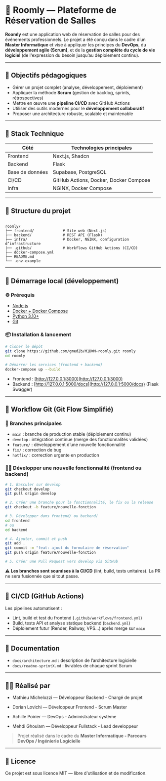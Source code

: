 # 🏢 Roomly — Plateforme de Réservation de Salles

**Roomly** est une application web de réservation de salles pour des événements professionnels. Le projet a été conçu dans le cadre d’un **Master Informatique** et vise à appliquer les principes du **DevOps**, du **développement agile (Scrum)**, et de la **gestion complète du cycle de vie logiciel** (de l'expression du besoin jusqu’au déploiement continu).

---

## 🎯 Objectifs pédagogiques

- Gérer un projet complet (analyse, développement, déploiement)
- Appliquer la méthode **Scrum** (gestion de backlog, sprints, rétrospectives)
- Mettre en œuvre une **pipeline CI/CD** avec GitHub Actions
- Utiliser des outils modernes pour le **développement collaboratif**
- Proposer une architecture robuste, scalable et maintenable

---

## 🧱 Stack Technique

| Côté            | Technologies principales               |
| --------------- | -------------------------------------- |
| Frontend        | Next.js, Shadcn                        |
| Backend         | Flask                                  |
| Base de données | Supabase, PostgreSQL                   |
| CI/CD           | GitHub Actions, Docker, Docker Compose |
| Infra           | NGINX, Docker Compose                  |

---

## 📁 Structure du projet

```

roomly/
├── frontend/             # Site web (Next.js)
├── backend/              # REST API (Flask)
├── infra/                # Docker, NGINX, configuration d’infrastructure
├── .github/              # Workflows GitHub Actions (CI/CD)
├── docker-compose.yml
├── README.md
└── .env.example

```

---

## 🚀 Démarrage local (développement)

### ⚙️ Prérequis

- [Node.js](https://nodejs.org/)
- [Docker + Docker Compose](https://www.docker.com/)
- [Python 3.10+](https://www.python.org/)
- [Git](https://git-scm.com/)

### 📦 Installation & lancement

```bash
# Cloner le dépôt
git clone https://github.com/gmed2b/M1DWM-roomly.git roomly
cd roomly

# Démarrer les services (frontend + backend)
docker-compose up --build
```

- Frontend : [http://127.0.0.1:3000](http://127.0.0.1:3000)
- Backend : [http://127.0.0.1:5000/docs](http://127.0.0.1:5000/docs) (Flask Swagger)

---

## 🔄 Workflow Git (Git Flow Simplifié)

### 🌿 Branches principales

- `main` : branche de production stable (déploiement continu)
- `develop` : intégration continue (merge des fonctionnalités validées)
- `feature/` : développement d’une nouvelle fonctionnalité
- `fix/` : correction de bug
- `hotfix/` : correction urgente en production

### 🧑‍💻 Développer une nouvelle fonctionnalité (frontend ou backend)

```bash
# 1. Basculer sur develop
git checkout develop
git pull origin develop

# 2. Créer une branche pour la fonctionnalité, le fix ou la release
git checkout -b feature/nouvelle-fonction

# 3. Développer dans frontend/ ou backend/
cd frontend
# ou
cd backend

# 4. Ajouter, commit et push
git add .
git commit -m "feat: ajout du formulaire de réservation"
git push origin feature/nouvelle-fonction

# 5. Créer une Pull Request vers develop via GitHub
```

⚠️ **Les branches sont soumises à la CI/CD** (lint, build, tests unitaires). La PR ne sera fusionnée que si tout passe.

---

## 🔁 CI/CD (GitHub Actions)

Les pipelines automatisent :

- Lint, build et test du frontend (`.github/workflows/frontend.yml`)
- Build, tests API et analyse statique backend (`backend.yml`)
- Déploiement futur (Render, Railway, VPS...) après merge sur `main`

---

## 📄 Documentation

- `docs/architecture.md` : description de l’architecture logicielle
- `docs/readme-sprintX.md` : livrables de chaque sprint Scrum

---

## 👨‍🎓 Réalisé par

- Mathieu Michelozzi — Développeur Backend - Chargé de projet

- Dorian Lovichi — Développeur Frontend - Scrum Master

- Achille Poirier — DevOps - Administrateur système

- Mehdi Ghoulam — Développeur Fullstack - Lead developpeur

> Projet réalisé dans le cadre du **Master Informatique - Parcours DevOps / Ingénierie Logicielle**

---

## 📄 Licence

Ce projet est sous licence MIT — libre d'utilisation et de modification.
